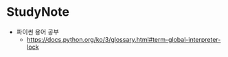
# StudyNote

- 파이썬 용어 공부
  - https://docs.python.org/ko/3/glossary.html#term-global-interpreter-lock

```python

```
